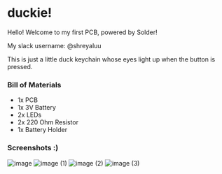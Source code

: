 # duckie!

Hello! Welcome to my first PCB, powered by Solder!

My slack username: @shreyaluu

This is just a little duck keychain whose eyes light up when the button is pressed.

### Bill of Materials
- 1x PCB
- 1x 3V Battery
- 2x LEDs
- 2x 220 Ohm Resistor
- 1x Battery Holder

### Screenshots :)
![image](https://github.com/user-attachments/assets/ef92c0d4-8243-40a7-91d1-10e74985369c)
![image (1)](https://github.com/user-attachments/assets/9948800c-3e41-4fc8-8849-43ed52423cd6)
![image (2)](https://github.com/user-attachments/assets/f22d2725-9676-472c-837e-b866b4ab8f3b)
![image (3)](https://github.com/user-attachments/assets/74a65095-6055-4cc0-b325-2860090478ff)
